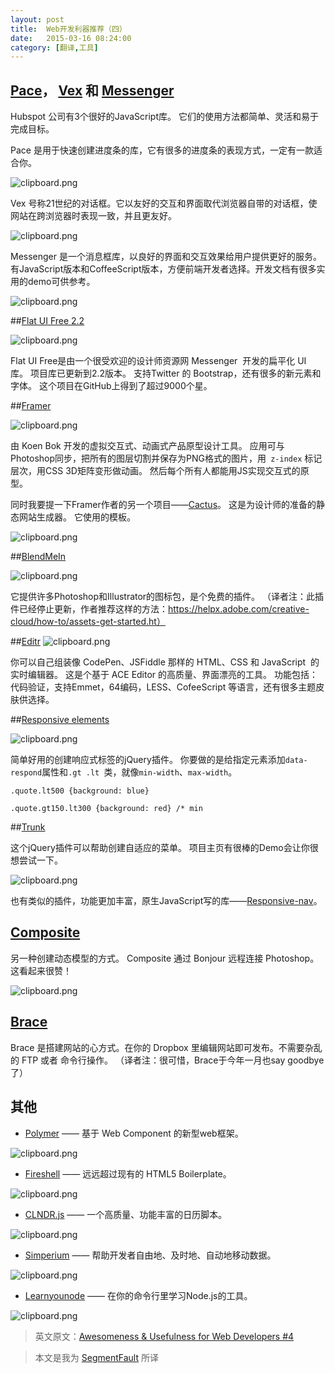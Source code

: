```yaml
---
layout: post
title:  Web开发利器推荐（四）
date:   2015-03-16 08:24:00
category: [翻译,工具]
---
```


## [Pace][1]， [Vex][2] 和 [Messenger][3]
Hubspot 公司有3个很好的JavaScript库。 它们的使用方法都简单、灵活和易于完成目标。

Pace 是用于快速创建进度条的库，它有很多的进度条的表现方式，一定有一款适合你。

![clipboard.png](http://segmentfault.com/img/bVk4ny)

<!--more-->

Vex 号称21世纪的对话框。它以友好的交互和界面取代浏览器自带的对话框，使网站在跨浏览器时表现一致，并且更友好。

![clipboard.png](http://segmentfault.com/img/bVk4nz)

Messenger 是一个消息框库，以良好的界面和交互效果给用户提供更好的服务。有JavaScript版本和CoffeeScript版本，方便前端开发者选择。开发文档有很多实用的demo可供参考。

![clipboard.png](http://segmentfault.com/img/bVk4nA)

##[Flat UI Free 2.2][4]

![clipboard.png](http://segmentfault.com/img/bVk4nC)

Flat UI Free是由一个很受欢迎的设计师资源网 Messenger  开发的扁平化 UI 库。 项目库已更新到2.2版本。 支持Twitter 的 Bootstrap，还有很多的新元素和字体。 这个项目在GitHub上得到了超过9000个星。

##[Framer][5]

![clipboard.png](http://segmentfault.com/img/bVk4nB)

由 Koen Bok 开发的虚拟交互式、动画式产品原型设计工具。 应用可与Photoshop同步，把所有的图层切割并保存为PNG格式的图片，用` z-index` 标记层次，用CSS 3D矩阵变形做动画。 然后每个所有人都能用JS实现交互式的原型。

同时我要提一下Framer作者的另一个项目——[Cactus][6]。 这是为设计师的准备的静态网站生成器。 它使用的模板。

![clipboard.png](http://segmentfault.com/img/bVk4oh)


##[BlendMeIn][7]


![clipboard.png](http://segmentfault.com/img/bVk4nD)

它提供许多Photoshop和Illustrator的图标包，是个免费的插件。
 （译者注：此插件已经停止更新，作者推荐这样的方法：https://helpx.adobe.com/creative-cloud/how-to/assets-get-started.ht）

##[Editr][8]
![clipboard.png](http://segmentfault.com/img/bVk4nE)

你可以自己组装像 CodePen、JSFiddle 那样的 HTML、CSS 和 JavaScript  的 实时编辑器。 这是个基于 ACE Editor 的高质量、界面漂亮的工具。 功能包括：代码验证，支持Emmet，64编码，LESS、CofeeScript 等语言，还有很多主题皮肤供选择。

##[Responsive elements][9]

![clipboard.png](http://segmentfault.com/img/bVk4nT)

简单好用的创建响应式标签的jQuery插件。 你要做的是给指定元素添加`data-respond`属性和`.gt .lt `类，就像`min-width`、`max-width`。

    .quote.lt500 {background: blue}
    
    .quote.gt150.lt300 {background: red} /* min

##[Trunk][10]

这个jQuery插件可以帮助创建自适应的菜单。 项目主页有很棒的Demo会让你很想尝试一下。

![clipboard.png](http://segmentfault.com/img/bVk4nG)

也有类似的插件，功能更加丰富，原生JavaScript写的库——[Responsive-nav][11]。

## [Composite][12]

另一种创建动态模型的方式。 Composite 通过 Bonjour 远程连接 Photoshop。 这看起来很赞！

![clipboard.png](http://segmentfault.com/img/bVk4nO)

## [Brace][13]

Brace 是搭建网站的心方式。在你的 Dropbox 里编辑网站即可发布。不需要杂乱的 FTP 或者 命令行操作。
（译者注：很可惜，Brace于今年一月也say goodbye了）

## 其他

* [Polymer][14] —— 基于 Web Component 的新型web框架。

![clipboard.png](http://segmentfault.com/img/bVk4nV)

* [Fireshell][15] —— 远远超过现有的 HTML5 Boilerplate。


![clipboard.png](http://segmentfault.com/img/bVk4n4)



* [CLNDR.js][16] —— 一个高质量、功能丰富的日历脚本。

![clipboard.png](http://segmentfault.com/img/bVk4nW)

* [Simperium][17] —— 帮助开发者自由地、及时地、自动地移动数据。

![clipboard.png](http://segmentfault.com/img/bVk4n6)

* [Learnyounode][18] —— 在你的命令行里学习Node.js的工具。

![clipboard.png](http://segmentfault.com/img/bVk4n5)

> 英文原文：[Awesomeness & Usefulness for Web Developers #4][19]

> 本文是我为 [SegmentFault][20] 所译

  [1]: http://github.hubspot.com/pace/docs/welcome/
  [2]: https://github.com/HubSpot/vex
  [3]: https://github.com/HubSpot/messenger
  [4]: https://github.com/designmodo/Flat-UI
  [5]: http://framerjs.com/
  [6]: https://github.com/koenbok/Cactus
  [7]: http://blendme.in/
  [8]: https://github.com/Idered/Editr.js
  [9]: https://github.com/kumailht/responsive-elements
  [10]: http://www.roblukedesign.com/trunk/trunk.html
  [11]: http://responsive-nav.com/
  [12]: http://www.getcomposite.com/
  [13]: http://brace.io/
  [14]: http://www.polymer-project.org/
  [15]: http://getfireshell.com/
  [16]: http://kylestetz.github.io/CLNDR/
  [17]: http://simperium.com/
  [18]: https://github.com/rvagg/learnyounode
  [19]: http://ipestov.com/awesomeness-and-usefulness-for-web-developers-4/
  [20]: http://segmentfault.com/blog/news/1190000002599453
